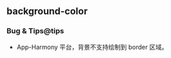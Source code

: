 ## background-color


<!-- CSSJSON.background-color.description -->

<!-- CSSJSON.background-color.syntax -->

<!-- CSSJSON.background-color.values -->

<!-- CSSJSON.background-color.defaultValue -->

<!-- CSSJSON.background-color.unixTags -->

<!-- CSSJSON.background-color.compatibility -->

<!-- CSSJSON.background-color.example -->

<!-- CSSJSON.background-color.reference -->

### Bug & Tips@tips

- App-Harmony 平台，背景不支持绘制到 border 区域。
